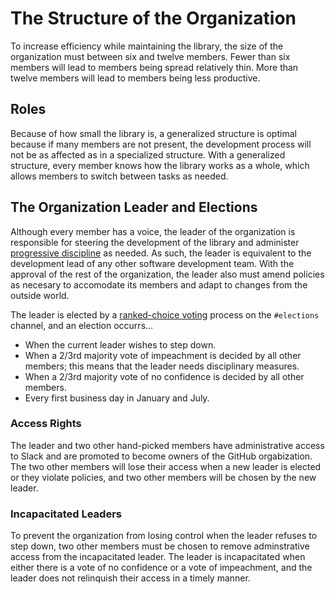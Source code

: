 # The Structure of the Organization

To increase efficiency while maintaining the library, the size of the organization must between six and twelve members. Fewer than six members will lead to members being spread relatively thin. More than twelve members will lead to members being less productive.

## Roles

Because of how small the library is, a generalized structure is optimal because if many members are not present, the development process will not be as affected as in a specialized structure. With a generalized structure, every member knows how the library works as a whole, which allows members to switch between tasks as needed.

## The Organization Leader and Elections

Although every member has a voice, the leader of the organization is responsible for steering the development of the library and administer [progressive discipline](./progressive_discipline.md) as needed. As such, the leader is equivalent to the development lead of any other software development team. With the approval of the rest of the organization, the leader also must amend policies as necesary to accomodate its members and adapt to changes from the outside world.

The leader is elected by a [ranked-choice voting](https://ballotpedia.org/Ranked-choice_voting_(RCV)) process on the `#elections` channel, and an election occurrs...
- When the current leader wishes to step down.
- When a 2/3rd majority vote of impeachment is decided by all other members; this means that the leader needs disciplinary measures.
- When a 2/3rd majority vote of no confidence is decided by all other members.
- Every first business day in January and July.

### Access Rights
The leader and two other hand-picked members have administrative access to Slack and are promoted to become owners of the GitHub orgabization. The two other members will lose their access when a new leader is elected or they violate policies, and two other members will be chosen by the new leader.

### Incapacitated Leaders
To prevent the organization from losing control when the leader refuses to step down, two other members must be chosen to remove adminstrative access from the incapacitated leader. The leader is incapacitated when either there is a vote of no confidence or a vote of impeachment, and the leader does not relinquish their access in a timely manner.

